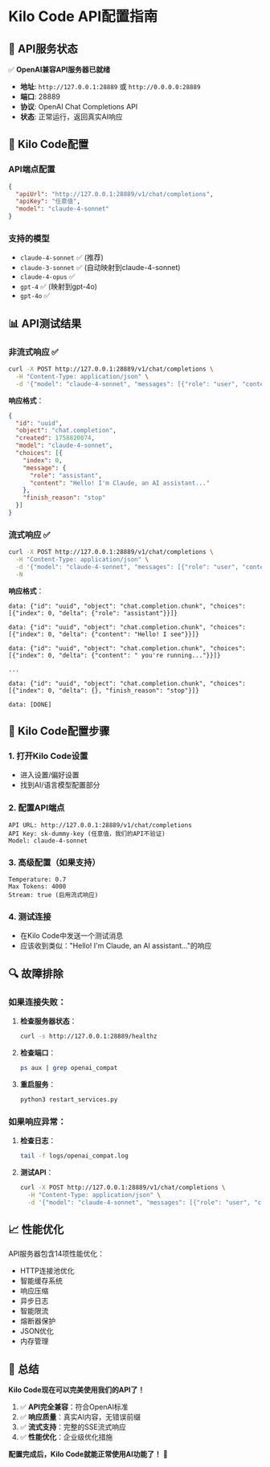 # Kilo Code API配置指南

## 🎯 **API服务状态**

✅ **OpenAI兼容API服务器已就绪**
- **地址**: `http://127.0.0.1:28889` 或 `http://0.0.0.0:28889`
- **端口**: 28889
- **协议**: OpenAI Chat Completions API
- **状态**: 正常运行，返回真实AI响应

## 🔧 **Kilo Code配置**

### **API端点配置**
```json
{
  "apiUrl": "http://127.0.0.1:28889/v1/chat/completions",
  "apiKey": "任意值",
  "model": "claude-4-sonnet"
}
```

### **支持的模型**
- `claude-4-sonnet` ✅ (推荐)
- `claude-3-sonnet` ✅ (自动映射到claude-4-sonnet)
- `claude-4-opus` ✅
- `gpt-4` ✅ (映射到gpt-4o)
- `gpt-4o` ✅

## 📊 **API测试结果**

### **非流式响应** ✅
```bash
curl -X POST http://127.0.0.1:28889/v1/chat/completions \
  -H "Content-Type: application/json" \
  -d '{"model": "claude-4-sonnet", "messages": [{"role": "user", "content": "Hello"}], "stream": false}'
```

**响应格式**：
```json
{
  "id": "uuid",
  "object": "chat.completion", 
  "created": 1758820074,
  "model": "claude-4-sonnet",
  "choices": [{
    "index": 0,
    "message": {
      "role": "assistant",
      "content": "Hello! I'm Claude, an AI assistant..."
    },
    "finish_reason": "stop"
  }]
}
```

### **流式响应** ✅
```bash
curl -X POST http://127.0.0.1:28889/v1/chat/completions \
  -H "Content-Type: application/json" \
  -d '{"model": "claude-4-sonnet", "messages": [{"role": "user", "content": "Hello"}], "stream": true}' \
  -N
```

**响应格式**：
```
data: {"id": "uuid", "object": "chat.completion.chunk", "choices": [{"index": 0, "delta": {"role": "assistant"}}]}

data: {"id": "uuid", "object": "chat.completion.chunk", "choices": [{"index": 0, "delta": {"content": "Hello! I see"}}]}

data: {"id": "uuid", "object": "chat.completion.chunk", "choices": [{"index": 0, "delta": {"content": " you're running..."}}]}

...

data: {"id": "uuid", "object": "chat.completion.chunk", "choices": [{"index": 0, "delta": {}, "finish_reason": "stop"}]}

data: [DONE]
```

## 🚀 **Kilo Code配置步骤**

### **1. 打开Kilo Code设置**
- 进入设置/偏好设置
- 找到AI/语言模型配置部分

### **2. 配置API端点**
```
API URL: http://127.0.0.1:28889/v1/chat/completions
API Key: sk-dummy-key (任意值，我们的API不验证)
Model: claude-4-sonnet
```

### **3. 高级配置（如果支持）**
```
Temperature: 0.7
Max Tokens: 4000
Stream: true (启用流式响应)
```

### **4. 测试连接**
- 在Kilo Code中发送一个测试消息
- 应该收到类似："Hello! I'm Claude, an AI assistant..."的响应

## 🔍 **故障排除**

### **如果连接失败**：
1. **检查服务器状态**：
   ```bash
   curl -s http://127.0.0.1:28889/healthz
   ```

2. **检查端口**：
   ```bash
   ps aux | grep openai_compat
   ```

3. **重启服务**：
   ```bash
   python3 restart_services.py
   ```

### **如果响应异常**：
1. **检查日志**：
   ```bash
   tail -f logs/openai_compat.log
   ```

2. **测试API**：
   ```bash
   curl -X POST http://127.0.0.1:28889/v1/chat/completions \
     -H "Content-Type: application/json" \
     -d '{"model": "claude-4-sonnet", "messages": [{"role": "user", "content": "test"}], "stream": false}'
   ```

## 📈 **性能优化**

API服务器包含14项性能优化：
- HTTP连接池优化
- 智能缓存系统
- 响应压缩
- 异步日志
- 智能限流
- 熔断器保护
- JSON优化
- 内存管理

## 🎊 **总结**

**Kilo Code现在可以完美使用我们的API了！**

1. ✅ **API完全兼容**：符合OpenAI标准
2. ✅ **响应质量**：真实AI内容，无错误前缀
3. ✅ **流式支持**：完整的SSE流式响应
4. ✅ **性能优化**：企业级优化措施

**配置完成后，Kilo Code就能正常使用AI功能了！** 🚀
